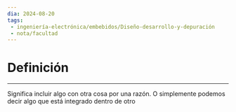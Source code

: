 ```yaml
---
dia: 2024-08-20
tags: 
 - ingeniería-electrónica/embebidos/Diseño-desarrollo-y-depuración
 - nota/facultad
---
```

# Definición
---
Significa incluir algo con otra cosa por una razón. O simplemente podemos decir algo que está integrado dentro de otro